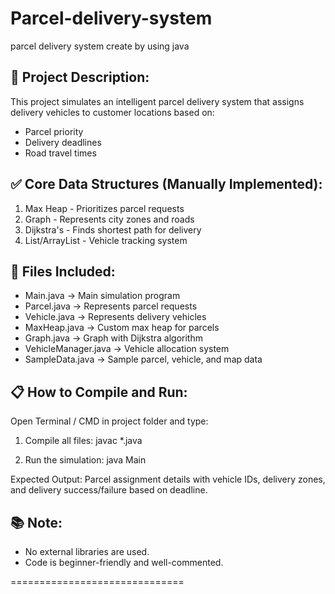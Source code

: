# Parcel-delivery-system
parcel delivery system create by using java


📌 Project Description:
-------------------------------
This project simulates an intelligent parcel delivery system that assigns delivery vehicles to customer locations based on:
- Parcel priority
- Delivery deadlines
- Road travel times

✅ Core Data Structures (Manually Implemented):
-----------------------------------------------
1. Max Heap      - Prioritizes parcel requests
2. Graph         - Represents city zones and roads
3. Dijkstra's    - Finds shortest path for delivery
4. List/ArrayList - Vehicle tracking system

📁 Files Included:
-------------------
- Main.java             → Main simulation program
- Parcel.java           → Represents parcel requests
- Vehicle.java          → Represents delivery vehicles
- MaxHeap.java          → Custom max heap for parcels
- Graph.java            → Graph with Dijkstra algorithm
- VehicleManager.java   → Vehicle allocation system
- SampleData.java       → Sample parcel, vehicle, and map data

📋 How to Compile and Run:
---------------------------
Open Terminal / CMD in project folder and type:

1. Compile all files:
   javac *.java

2. Run the simulation:
   java Main

Expected Output: Parcel assignment details with vehicle IDs, delivery zones, and delivery success/failure based on deadline.

📚 Note:
--------
- No external libraries are used.
- Code is beginner-friendly and well-commented.

==============================
